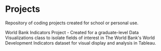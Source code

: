 # Projects
Repository of coding projects created for school or personal use.

World Bank Indicators Project - Created for a graduate-level Data Visualizations class to isolate fields of interest in The World Bank's World Development Indicators dataset for visual display and analysis in Tableau. 
